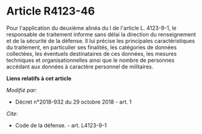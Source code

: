 # Article R4123-46

Pour l'application du deuxième alinéa du I de l'article L. 4123-9-1, le responsable de traitement informe sans délai la
direction du renseignement et de la sécurité de la défense. Il lui précise les principales caractéristiques du traitement, en
particulier ses finalités, les catégories de données collectées, les éventuels destinataires de ces données, les mesures
techniques et organisationnelles ainsi que le nombre de personnes accédant aux données à caractère personnel de militaires.

**Liens relatifs à cet article**

_Modifié par_:

  - Décret n°2018-932 du 29 octobre 2018 - art. 1

_Cite_:

  - Code de la défense. - art. L4123-9-1
